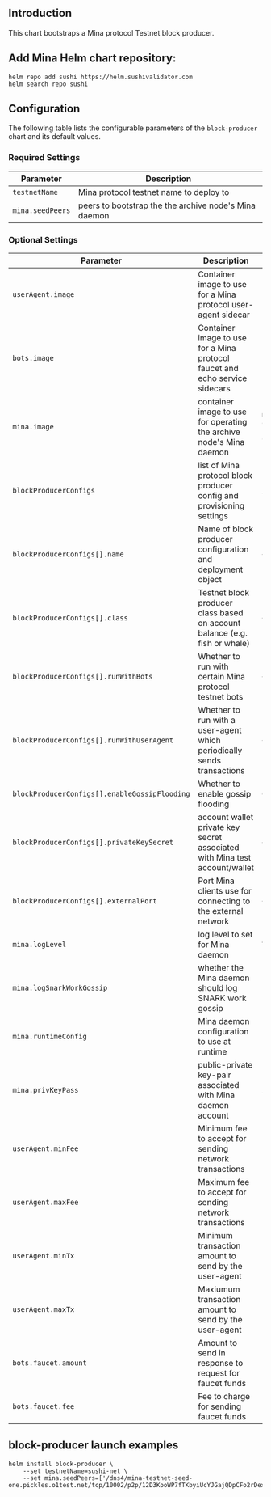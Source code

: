 ## Introduction

This chart bootstraps a Mina protocol Testnet block producer.

## Add Mina Helm chart repository:

 ```console
helm repo add sushi https://helm.sushivalidator.com
helm search repo sushi
 ```

## Configuration

The following table lists the configurable parameters of the `block-producer` chart and its default values.

### Required Settings

Parameter | Description
--- | ---
`testnetName` | Mina protocol testnet name to deploy to
`mina.seedPeers` | peers to bootstrap the the archive node's Mina daemon

### Optional Settings

Parameter | Description | Default
--- | --- | ---
`userAgent.image` | Container image to use for a Mina protocol user-agent sidecar | ""
`bots.image` | Container image to use for a Mina protocol faucet and echo service sidecars | ""
`mina.image` | container image to use for operating the archive node's Mina daemon | `minaprotocol/mina-daemon:0.0.12-beta-new-genesis-01eca9b`
`blockProducerConfigs` | list of Mina protocol block producer config and provisioning settings | `see [default] values.yaml`
`blockProducerConfigs[].name` | Name of block producer configuration and deployment object | `<item-data>`
`blockProducerConfigs[].class` | Testnet block producer class based on account balance (e.g. fish or whale) | `<item-data>`
`blockProducerConfigs[].runWithBots` | Whether to run with certain Mina protocol testnet bots | `<item-data>`
`blockProducerConfigs[].runWithUserAgent` | Whether to run with a user-agent which periodically sends transactions | `<item-data>`
`blockProducerConfigs[].enableGossipFlooding` | Whether to enable gossip flooding | `<item-data>`
`blockProducerConfigs[].privateKeySecret` | account wallet private key secret associated with Mina test account/wallet | `<item-data>`
`blockProducerConfigs[].externalPort` | Port Mina clients use for connecting to the external network | `<item-data>`
`mina.logLevel` | log level to set for Mina daemon | `TRACE` 
`mina.logSnarkWorkGossip` | whether the Mina daemon should log SNARK work gossip | `false`
`mina.runtimeConfig` | Mina daemon configuration to use at runtime | `undefined`
`mina.privKeyPass` | public-private key-pair associated with Mina daemon account | `see [default] values.yaml`
`userAgent.minFee` | Minimum fee to accept for sending network transactions | ""
`userAgent.maxFee` | Maximum fee to accept for sending network transactions | ""
`userAgent.minTx` | Minimum transaction amount to send by the user-agent | ""
`userAgent.maxTx` | Maxiumum transaction amount to send by the user-agent | ""
`bots.faucet.amount` | Amount to send in response to request for faucet funds | "10000000000"
`bots.faucet.fee` | Fee to charge for sending faucet funds | "100000000"

## block-producer launch examples

```console
helm install block-producer \
    --set testnetName=sushi-net \
    --set mina.seedPeers=['/dns4/mina-testnet-seed-one.pickles.o1test.net/tcp/10002/p2p/12D3KooWP7fTKbyiUcYJGajQDpCFo2rDexgTHFJTxCH8jvcL1eAH]
```

